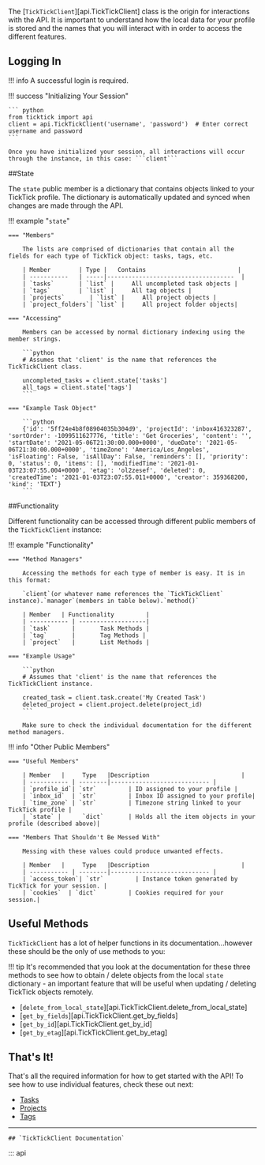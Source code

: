 The [`TickTickClient`][api.TickTickClient] class is the origin for interactions with the API.
It is important to understand how the local data for your profile is stored and
the names that you will interact with in order to access the different features.

## Logging In

!!! info
    A successful login is required.

!!! success "Initializing Your Session"

    ``` python
    from ticktick import api
    client = api.TickTickClient('username', 'password')  # Enter correct username and password
    ```

    Once you have initialized your session, all interactions will occur through the instance, in this case: ```client```

##State

The `state` public member is a dictionary that contains objects linked to your TickTick profile. The dictionary is
automatically updated and synced when changes are made through the API.

!!! example "`state`"

    === "Members"

        The lists are comprised of dictionaries that contain all the fields for each type of TickTick object: tasks, tags, etc.

        | Member        | Type |   Contains                          |
        | -----------   | -----|------------------------------------  |
        | `tasks`       | `list` |     All uncompleted task objects |
        | `tags`        | `list` |     All tag objects |
        | `projects`       | `list` |     All project objects |
        | `project_folders`| `list` |     All project folder objects|

    === "Accessing"

        Members can be accessed by normal dictionary indexing using the member strings.

        ```python
        # Assumes that 'client' is the name that references the TickTickClient class.

        uncompleted_tasks = client.state['tasks']
        all_tags = client.state['tags']
        ```

    === "Example Task Object"

        ```python
        {'id': '5ff24e4b8f08904035b304d9', 'projectId': 'inbox416323287', 'sortOrder': -1099511627776, 'title': 'Get Groceries', 'content': '', 'startDate': '2021-05-06T21:30:00.000+0000', 'dueDate': '2021-05-06T21:30:00.000+0000', 'timeZone': 'America/Los_Angeles', 'isFloating': False, 'isAllDay': False, 'reminders': [], 'priority': 0, 'status': 0, 'items': [], 'modifiedTime': '2021-01-03T23:07:55.004+0000', 'etag': 'ol2zesef', 'deleted': 0, 'createdTime': '2021-01-03T23:07:55.011+0000', 'creator': 359368200, 'kind': 'TEXT'}
        ```

##Functionality

Different functionality can be accessed through different public members of the `TickTickClient` instance:

!!! example "Functionality"

    === "Method Managers"

        Accessing the methods for each type of member is easy. It is in this format:

        `client`(or whatever name references the `TickTickClient` instance).`manager`(members in table below).`method()`

        | Member   | Functionality         |
        | ----------- | -------------------|
        | `task`      |       Task Methods |
        | `tag`       |       Tag Methods |
        | `project`   |       List Methods |

    === "Example Usage"

        ```python
        # Assumes that 'client' is the name that references the TickTickClient instance.

        created_task = client.task.create('My Created Task')
        deleted_project = client.project.delete(project_id)
        ```

        Make sure to check the individual documentation for the different method managers.

!!! info "Other Public Members"

    === "Useful Members"

        | Member   |     Type   |Description                          |
        | ----------- | --------|---------------------------- |
        | `profile_id`| `str`         | ID assigned to your profile |
        | `inbox_id`  | `str`         | Inbox ID assigned to your profile|
        | `time_zone` | `str`         | Timezone string linked to your TickTick profile |
        | `state` |      `dict`       | Holds all the item objects in your profile (described above)|

    === "Members That Shouldn't Be Messed With"

        Messing with these values could produce unwanted effects.

        | Member   |     Type   |Description                          |
        | ----------- | --------|---------------------------- |
        | `access_token`| `str`         | Instance token generated by TickTick for your session. |
        | `cookies`  | `dict`         | Cookies required for your session.|

## Useful Methods

`TickTickClient` has a lot of helper functions in its documentation...however these should be the only of use methods to you:

!!! tip
    It's recommended that you look at the documentation for these three methods to see how to obtain / delete objects from
    the local `state` dictionary - an important feature that will be useful when updating / deleting TickTick objects remotely.

- [`delete_from_local_state`][api.TickTickClient.delete_from_local_state]
- [`get_by_fields`][api.TickTickClient.get_by_fields]
- [`get_by_id`][api.TickTickClient.get_by_id]
- [`get_by_etag`][api.TickTickClient.get_by_etag]

## That's It!

That's all the required information for how to get started with the API! To see how to use individual features, check these out next:

- [Tasks](tasks.md)
- [Projects](projects.md)
- [Tags](tags.md)
---

    ## `TickTickClient Documentation`
    
::: api
    
    


    
    
    


